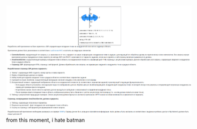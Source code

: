 ![Описание варианта](https://github.com/tinunadno/web_2nd_lab/blob/master/contents/task_description.png?raw=true)
from this moment, i hate batman

